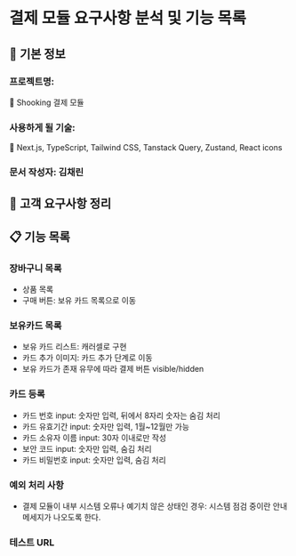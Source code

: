# 결제 모듈 요구사항 분석 및 기능 목록

## 📌 기본 정보
### 프로젝트명: 
👟 Shooking 결제 모듈

### 사용하게 될 기술: 
🦖 Next.js, TypeScript, Tailwind CSS, Tanstack Query, Zustand, React icons

### 문서 작성자: 김채린

## 📝 고객 요구사항 정리

## 📋 기능 목록

### 장바구니 목록
- 상품 목록
- 구매 버튼: 보유 카드 목록으로 이동

### 보유카드 목록
- 보유 카드 리스트: 캐러셀로 구현
- 카드 추가 이미지: 카드 추가 단계로 이동
- 보유 카드가 존재 유무에 따라 결제 버튼 visible/hidden

### 카드 등록
- 카드 번호 input: 숫자만 입력, 뒤에서 8자리 숫자는 숨김 처리
- 카드 유효기간 input: 숫자만 입력, 1월~12월만 가능
- 카드 소유자 이름 input: 30자 이내로만 작성
- 보안 코드 input: 숫자만 입력, 숨김 처리
- 카드 비밀번호 input: 숫자만 입력, 숨김 처리
 
### 예외 처리 사항
- 결제 모듈이 내부 시스템 오류나 예기치 않은 상태인 경우: 시스템 점검 중이란 안내 메세지가 나오도록 한다. 

### 테스트 URL

